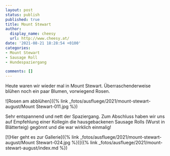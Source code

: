 ```yaml
---
layout: post
status: publish
published: true
title: Mount Stewart
author:
  display_name: cheesy
  url: http://www.cheesy.at/
date: '2021-08-21 18:28:54 +0100'
categories:
- Mount Stewart
- Sausage Roll
- Hundespaziergang

comments: []
---
```


<!-- Guide to Markdown: https://guides.github.com/features/mastering-markdown/ -->

Heute waren wir wieder mal in Mount Stewart. Überraschenderweise blühen noch ein paar Blumen, vorwiegend Rosen. 

![Rosen am abblühen]({% link _fotos/ausfluege/2021/mount-stewart-august/Mount Stewart-011.jpg %})

Sehr entspannend und nett der Spaziergang. Zum Abschluss haben wir uns auf Empfehlung einer Kollegin die hausgebackenen Sausage Rolls (Wurst in Blätterteig) gegönnt und die war wirklich einmalig!

[![Hier geht es zur Gallerie]({% link _fotos/ausfluege/2021/mount-stewart-august/Mount Stewart-024.jpg %})]({% link _fotos/ausfluege/2021/mount-stewart-august/index.md %})
